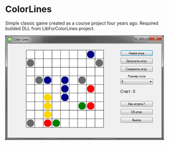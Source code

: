 # ColorLines
Simple classic game created as a course project four years ago. Required builded DLL from LibForColorLines project.

![Color Lines](https://github.com/Spmart/ColorLines/blob/master/screenshot.png)
